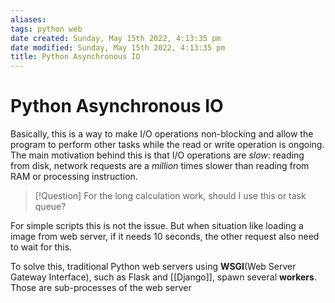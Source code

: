 ```yaml
---
aliases: 
tags: python web
date created: Sunday, May 15th 2022, 4:13:35 pm
date modified: Sunday, May 15th 2022, 4:13:35 pm
title: Python Asynchronous IO
---
```


# Python Asynchronous IO

Basically, this is a way to make I/O operations non-blocking and allow the program to perform other tasks while the read or write operation is ongoing. The main motivation behind this is that I/O operations are *slow*: reading from disk, network requests are a *million* times slower than reading from RAM or processing instruction.

> [!Question]
> For the long calculation work, should I use this or task queue?

For simple scripts this is not the issue. But when situation like loading a image from web server, if it needs 10 seconds, the other request also need to wait for this.

To solve this, traditional Python web servers using  **WSGI**(Web Server Gateway Interface), such as Flask and [[Django]], spawn several **workers**. Those are sub-processes of the web server 

